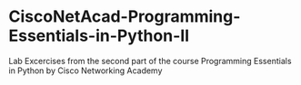 # CiscoNetAcad-Programming-Essentials-in-Python-II
Lab Excercises from the second part of the course Programming Essentials in Python by Cisco Networking Academy
